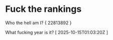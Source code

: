 # Fuck the rankings

Who the hell am I?
{ 22813892 }

What fucking year is it?
[ 2025-10-15T01:03:20Z ]
